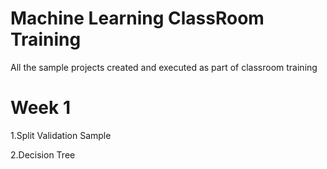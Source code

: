 # Machine Learning ClassRoom Training
All the sample projects created and executed as part of classroom training

# Week 1

1.Split Validation Sample

2.Decision Tree
